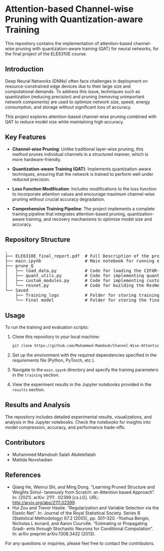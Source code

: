 
# Attention-based Channel-wise Pruning with Quantization-aware Training

This repository contains the implementation of attention-based channel-wise pruning with quantization-aware training (QAT) for neural networks, for the final project of the ELE6310E course.

## Introduction

Deep Neural Networks (DNNs) often face challenges in deployment on resource-constrained edge devices due to their large size and computational demands. To address this issue, techniques such as quantization (reducing precision) and pruning (removing unimportant network components) are used to optimize network size, speed, energy consumption, and storage without significant loss of accuracy.

This project explores attention-based channel-wise pruning combined with QAT to reduce model size while maintaining high accuracy.

## Key Features

- **Channel-wise Pruning**: Unlike traditional layer-wise pruning, this method prunes individual channels in a structured manner, which is more hardware-friendly.
  
- **Quantization-aware Training (QAT)**: Implements quantization-aware techniques, ensuring that the network is trained to perform well under reduced precision.

- **Loss Function Modification**: Includes modifications to the loss function to incorporate attention values and encourage maximum channel-wise pruning without crucial accuracy degradation.

- **Comprehensive Training Pipeline**: The project implements a complete training pipeline that integrates attention-based pruning, quantization-aware training, and recovery mechanisms to optimize model size and accuracy.

## Repository Structure

<pre>
.
├── ELE6310E_final_report.pdf  # Full Description of the project
├── main.ipynb                 # Main notebook for running experiments, training models and results analysis.
├── prune_Q
│   ├── load_data.py           # Code for loading the CIFAR-10 dataset.
│   ├── quant_utils.py         # Code for implementing quantization and dequantization.
│   ├── custom_modules.py      # Code for implementing custom quantized attention-based Conv2d and Linear modules.
│   └── resnet.py              # Code for building the ResNet32 network using custom modules.
└── Saved
    ├── Training_logs          # Folder for storing training logs.
    └── Final_model            # Folder for storing the final saved model.
</pre>



## Usage

To run the training and evaluation scripts:

1. Clone this repository to your local machine:
   ```bash
   git clone https://github.com/Muhammed-Mamdouh/Channel-Wise-Attention-based-pruning-with-Quantization-aware-training.git
   ```

2. Set up the environment with the required dependencies specified in the requirements file (Python, PyTorch, etc.).

3. Navigate to the `main.ipynb` directory and specify the training parameters in the `training` section.

4. View the experiment results in the Jupyter notebooks provided in the `results` section.

## Results and Analysis

The repository includes detailed experimental results, visualizations, and analysis in the Jupyter notebooks. Check the notebooks for insights into model compression, accuracy, and performance trade-offs.

## Contributors

- Muhammed Mamdouh Salah Abdelefatah
- Matilda Novshadian


## References
- Qiang He, Wenrui Shi, and Ming Dong. “Learning Pruned Structure and Weights Simul- taneously from Scratch: an Attention based Approach”. In: (2021). arXiv: 2111 . 02399 [cs.LG]. URL: http://arxiv.org/abs/2111.02399.
- Hui Zou and Trevor Hastie. “Regularization and Variable Selection via the Elastic Net”. In: Journal of the Royal Statistical Society. Series B (Statistical Methodology) 67.2 (2005), pp. 301–320.
-Yoshua Bengio, Nicholas L  ́eonard, and Aaron Courville. “Estimating or Propagating Gradi- ents through Stochastic Neurons for Conditional Computation”. In: arXiv preprint arXiv:1308.3432 (2013).

For any questions or inquiries, please feel free to contact the contributors.
